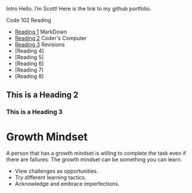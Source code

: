 Intro
Hello. I’m Scott! Here is the link to my github portfolio. 

Code 102 Reading

- [Reading 1](markdown.md) MarkDown
- [Reading 2](coderscomputer.md) Coder's Computer
- [Reading 3](revisions.md) Revisions
- [Reading 4]
- [Reading 5]
- [Reading 6]
- [Reading 7]
- [Reading 8]

## This is a Heading 2
### This is a Heading 3


# Growth Mindset
A person that has a growth mindset is willing to complete the task even if there are failures. The growth mindset can be something you can learn.

- View challenges as opportunities.
- Try different learning tactics.
- Acknowledge and embrace imperfections.  



